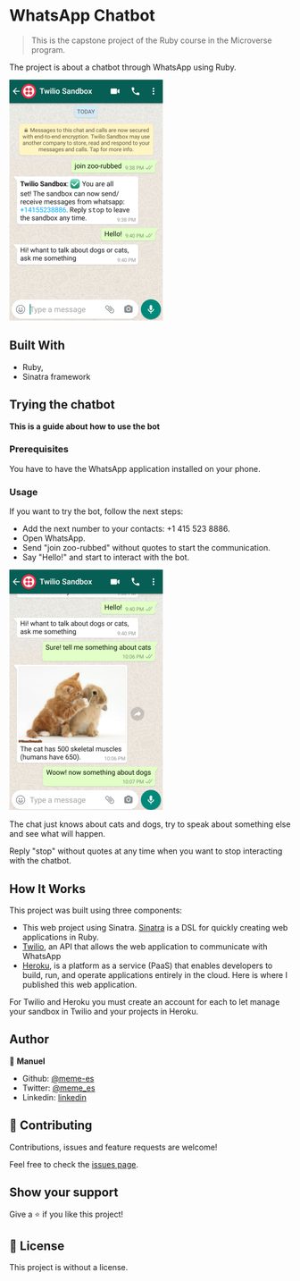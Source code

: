 # WhatsApp Chatbot

> This is the capstone project of the Ruby course in the Microverse program.

The project is about a chatbot through WhatsApp using Ruby.

![screenshot](./images/20200413-214047.png)

## Built With

- Ruby,
- Sinatra framework

## Trying the chatbot

**This is a guide about how to use the bot**

### Prerequisites

You have to have the WhatsApp application installed on your phone.

### Usage

If you want to try the bot, follow the next steps:

- Add the next number to your contacts: +1 415 523 8886.
- Open WhatsApp.
- Send "join zoo-rubbed" without quotes to start the communication.
- Say "Hello!" and start to interact with the bot.

![chatting](./images/20200413-220734.png)

The chat just knows about cats and dogs, try to speak about something else and see what will happen.

Reply "stop" without quotes at any time when you want to stop interacting with the chatbot.

## How It Works

This project was built using three components:

* This web project using Sinatra. [Sinatra](http://sinatrarb.com/) is a DSL for quickly creating web applications in Ruby.
* [Twilio](www.twilio.com), an API that allows the web application to communicate with WhatsApp
* [Heroku](www.heroku.com), is a platform as a service (PaaS) that enables developers to build, run, and operate applications entirely in the cloud. Here is where I published this web application.

For Twilio and Heroku you must create an account for each to let manage your sandbox in Twilio and your projects in Heroku.

## Author

👤 **Manuel**

- Github: [@meme-es](https://github.com/meme-es)
- Twitter: [@meme_es](https://twitter.com/meme_es)
- Linkedin: [linkedin](https://www.linkedin.com/in/manuel-elias-b289a638/)

## 🤝 Contributing

Contributions, issues and feature requests are welcome!

Feel free to check the [issues page](https://github.com/meme-es/whatsapp-bot/issues).

## Show your support

Give a ⭐️ if you like this project!

## 📝 License

This project is without a license.
